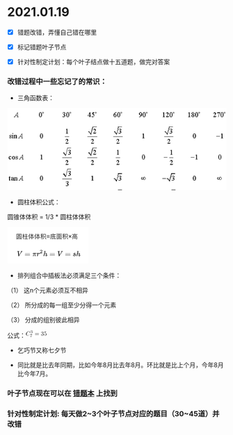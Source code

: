 # 2021.01.19
- [x] 错题改错，弄懂自己错在哪里

- [x] 标记错题叶子节点

- [x] 针对性制定计划：每个叶子结点做十五道题，做完对答案

### 改错过程中一些忘记了的常识：

- 三角函数表：

![img.png](image/三角函数表.png)

- 圆柱体积公式：

圆锥体体积 = 1/3 * 圆柱体体积

![img.png](image/圆柱体体积公式.png)

- 排列组合中插板法必须满足三个条件：
  
（1） 这n个元素必须互不相异

（2） 所分成的每一组至少分得一个元素

（3） 分成的组别彼此相异

公式：![img_1.png](image/插板法公式.png)

- 乞巧节又称七夕节

- 同比就是比去年同期，比如今年8月比去年8月。环比就是比上个月，今年8月比今年7月。

### 叶子节点现在可以在 [错题本](https://www.fenbi.com/spa/tiku/report/profile/xingce/xingce/tree/2) 上找到

### 针对性制定计划: 每天做2~3个叶子节点对应的题目（30~45道）并改错